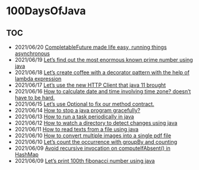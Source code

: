 # 100DaysOfJava

## TOC
-   2021/06/20 [CompletableFuture made life easy, running things asynchronous](https://bazlur.com/2021/06/completablefuture-made-life-easy-running-things-asynchronous/)
-   2021/06/19 [Let’s find out the most enormous known prime number using java](https://bazlur.com/2021/06/lets-find-out-the-most-enormous-known-prime-number-using-java/)
-   2021/06/18 [Let’s create coffee with a decorator pattern with the help of lambda expression](https://bazlur.com/2021/06/lets-create-coffee-with-a-decorator-pattern-with-the-help-of-lambda-expression/)
-   2021/06/17 [Let’s use the new HTTP Client that java 11 brought](https://bazlur.com/2021/06/lets-use-the-new-http-client-that-java-11-brought/)
-   2021/06/16 [How to calculate date and time involving time zone?
    doesn’t have to be
    hard.](https://bazlur.com/2021/06/how-to-calculate-date-and-time-involving-time-zone-doesnt-have-to-be-hard./)
-   2021/06/15 [Let’s use Optional to fix our method
    contract.](https://bazlur.com/2021/06/lets-use-optional-to-fix-our-method-contract./)
-   2021/06/14 [How to stop a java program
    gracefully?](https://bazlur.com/2021/06/how-to-stop-a-java-program-gracefully/)
-   2021/06/13 [How to run a task periodically in
    java](https://bazlur.com/2021/06/how-to-run-a-task-periodically-in-java/)
-   2021/06/12 [How to watch a directory to detect changes using
    java](https://bazlur.com/2021/06/how-to-watch-a-directory-to-detect-changes-using-java/)
-   2021/06/11 [How to read texts from a file using
    java](https://bazlur.com/2021/06/how-to-read-texts-from-a-file-using-java/)
-   2021/06/10 [How to convert multiple images into a single pdf
    file](https://bazlur.com/2021/06/how-to-convert-multiple-images-into-a-single-pdf-file/)
-   2021/06/10 [Let’s count the occurrence with groupBy and
    counting](https://bazlur.com/2021/06/lets-count-the-occurrence-with-groupby-and-counting/)
-   2021/06/09 [Avoid recursive invocation on computeIfAbsent() in
    HashMap](https://bazlur.com/2021/06/avoid-recursive-invocation-on-computeifabsent-in-hashmap/)
-   2021/06/09 [Let’s print 100th fibonacci number using
    java](https://bazlur.com/2021/06/lets-print-100th-fibonacci-number-using-java/)
